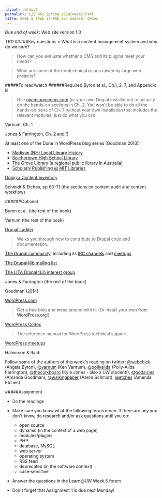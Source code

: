 ```yaml
---
layout: default
permalink: LIS_861_Spring_2014/week2.html
title: Week 5 (Feb 17-Feb 23) &mdash; CMSes
---
```

<p class="bold_red"><em>Due end of week:</em> Web site version 1.0</p>
<em>TBD</em>
#####Key questions
> What is a content management system and why do we care?  

> How can you evaluate whether a CMS and its plugins meet your needs?  

> What are some of the nontechnical issues raised by large web projects?

#####To read/watch
######Required
Byron et al., Ch.1, 2, 7, and Appendix B  
> Use [opensourcecms.com](http://opensourcecms.com) (or your own Drupal
> installation) to actually do the hands-on sections in Ch. 2. You won't be
> able to do all the hands-on parts of Ch. 7 without your own installation that
> includes the relevant modules; just do what you can.

Varnum, Ch. 1
    
Jones & Farrington, Ch. 2 and 3

At least one of the Done in WordPress blog series (Goodman 2013):
* [Madison (NH) Local Library History](http://www.alatechsource.org/blog/2013/12/done-in-wordpress.html)
* [Belchertown High School Library](http://www.alatechsource.org/blog/2013/11/done-in-wordpress-belchertown-high-school-library.html)
* [The Grove Library](http://www.alatechsource.org/blog/2013/11/done-in-wordpress-the-grove-library.html) (a regional public library in Australia)
* [Scholarly Publishing @ MIT Libraries](http://www.alatechsource.org/blog/2013/10/done-in-wordpress-scholarly-publishing-mit-libraries.html)

[Doing a Content Inventory](http://www.adaptivepath.com/ideas/doing-content-inventory/)

Schmidt & Etches, pp 60-71 (the sections on content audit and content workflow)

######Optional

Byron et al. (the rest of the book)

Varnum (the rest of the book)

[Drupal Ladder](http://drupalladder.org/)  
> Walks you through how to contribute to Drupal code and documentation.

[The Drupal community](https://drupal.org/), including its 
[IRC channels](https://drupal.org/irc) and [meetups](http://drupal.meetup.com/)

[The Drupal4lib mailing list](http://listserv.uic.edu/archives/drupal4lib.html)

[The LITA Drupal4Lib interest group](http://connect.ala.org/node/71787)

Jones & Farrington (the rest of the book)

Goodman (2014)

[WordPress.com](http://wordpress.com)  
> Get a free blog and mess around with it. (Or install your own from
> [WordPress.org](http://wordpress.org/)!)

[WordPress Codex](http://codex.wordpress.org/)  
> The reference manual for WordPress technical support.

[WordPress meetups](http://wordpress.meetup.com/)

Halvorson & Rach

Follow some of the authors of this week's reading on twitter:
[@webchick](http://twitter.com/webchick) (Angela Byron), 
[@varnum](http://twitter.com/varnum) (Ken Varnum), 
[@pollyalida](http://twitter.com/pollyalida) (Polly-Alida Farrington), 
[@thecorkboard](http://twitter.com/thecorkboard) (Kyle Jones - also a UW student!), 
[@godaisies](http://twitter.com/godaisies) (Amanda Goodman), 
[@walkingpaper](http://twitter.com/walkingpaper) (Aaron Schmidt), 
[@etches](http://twitter.com/etches) (Amanda Etches)

#####Assignment
* Do the readings
* Make sure you know what the following terms mean. If there are any you don't 
  know, do research and/or ask questions until you do: 
  
  * open source
  * dynamic (in the context of a web page)
  * modules/plugins
  * PHP
  * database, MySQL
  * web server
  * operating system
  * RSS feed
  * deprecated (in the software context)
  * case-sensitive

* Answer the questions in the Learn@UW Week 5 forum
* Don't forget that Assignment 1 is due next Monday!
